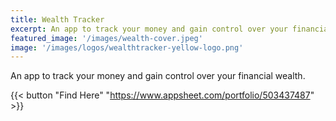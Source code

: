 ```yaml
---
title: Wealth Tracker
excerpt: An app to track your money and gain control over your financial wealth
featured_image: '/images/wealth-cover.jpeg'
image: '/images/logos/wealthtracker-yellow-logo.png'
---
```


An app to track your money and gain control over your financial wealth.<!--more-->

{{< button "Find Here" "https://www.appsheet.com/portfolio/503437487" >}}
